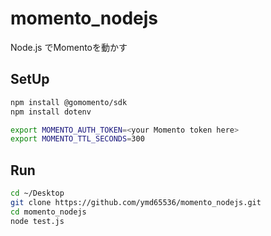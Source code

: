 # momento_nodejs

Node.js でMomentoを動かす

## SetUp

```sh
npm install @gomomento/sdk
npm install dotenv
```

```sh
export MOMENTO_AUTH_TOKEN=<your Momento token here>
export MOMENTO_TTL_SECONDS=300
```

## Run

```sh
cd ~/Desktop
git clone https://github.com/ymd65536/momento_nodejs.git
cd momento_nodejs
node test.js
```
